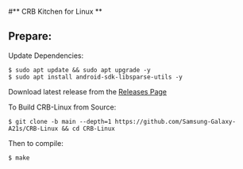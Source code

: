 #** CRB Kitchen for Linux **

## Prepare:

Update Dependencies:

    $ sudo apt update && sudo apt upgrade -y
    $ sudo apt install android-sdk-libsparse-utils -y

Download latest release from the [Releases Page](https://github.com/Samsung-Galaxy-A21s/CRB-Linux/releases)

To Build CRB-Linux from Source:

	$ git clone -b main --depth=1 https://github.com/Samsung-Galaxy-A21s/CRB-Linux && cd CRB-Linux

Then to compile:
	
	$ make
